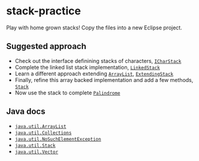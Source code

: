 # stack-practice
Play with home grown stacks! Copy the files into a new Eclipse project.

## Suggested approach
  * Check out the interface definining stacks of characters, [`ICharStack`](src/ICharStack.java)
  * Complete the linked list stack implementation, [`LinkedStack`](src/LinkedStack.java)
  * Learn a different approach extending [`ArrayList`](https://docs.oracle.com/javase/8/docs/api/java/util/ArrayList.html), [`ExtendingStack`](src/ExtendingStack.java)
  * Finally, refine this array backed implementation and add a few methods, [`Stack`](src/Stack.java)
  * Now use the stack to complete [`Palindrome`](src/Palindrome.java)

## Java docs
  * [`java.util.ArrayList`](https://docs.oracle.com/javase/8/docs/api/java/util/ArrayList.html)
  * [`java.util.Collections`](https://docs.oracle.com/javase/8/docs/api/java/util/Collections.html)
  * [`java.util.NoSuchElementException`](https://docs.oracle.com/javase/8/docs/api/java/util/NoSuchElementException.html)
  * [`java.util.Stack`](https://docs.oracle.com/javase/8/docs/api/java/util/Stack.html)
  * [`java.util.Vector`](https://docs.oracle.com/javase/8/docs/api/java/util/Vector.html)
